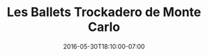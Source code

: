 ---
title: "Les Ballets Trockadero de Monte Carlo"
description: "A redesigned website for the world-famous drag ballet company."
date: "2016-05-30T18:10:00-07:00"
gallery: 
- 
  url: "/assets/images/les-ballets-trockadero.jpg"
  caption: " "
tags: "art,nonprofit"
---